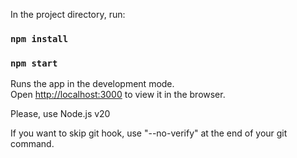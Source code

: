 In the project directory, run:

### `npm install`
### `npm start`

Runs the app in the development mode.\
Open [http://localhost:3000](http://localhost:3000) to view it in the browser.

Please, use Node.js v20

If you want to skip git hook, use "--no-verify" at the end of your git command.